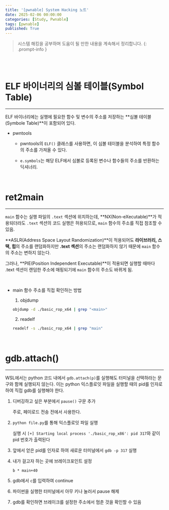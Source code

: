 ```yaml
---
title: '[pwnable] System Hacking 노트'
date: 2025-02-06 00:00:00
categories: [Study, Pwnable]
tags: [pwnable]
published: True
---
```


> 시스템 해킹을 공부하며 도움이 될 만한 내용을 계속해서 정리합니다.
{: .prompt-info }

<br>

<br>

# ELF 바이너리의 심볼 테이블(Symbol Table)

---

ELF 바이너리에는 실행에 필요한 함수 및 변수의 주소를 저장하는 **심볼 테이블(Symbole Table)**이 포함되어 있다.

- pwntools

    - pwntools의 `ELF()` 클래스를 사용하면, 이 심볼 테이블을 분석하여 특정 함수의 주소를 가져올 수 있다.

    - `e.symbols`는 해당 ELF에서 심볼로 등록된 변수나 함수들의 주소를 반환하는 딕셔너리.


<br>

# ret2main

---

`main` 함수는 실행 파일의 `.text` 섹션에 위치하는데, **NX(Non-eXecutable)**가 적용되더라도 `.text` 섹션의 코드 실행은 허용되므로, `main` 함수의 주소를 직접 참조할 수 있음.

**ASLR(Address Space Layout Randomization)**이 적용되어도 **라이브러리, 스택, 힙**의 주소를 랜덤화하지만 **.text 섹션**의 주소는 랜덤화하지 않기 때문에 `main` 함수의 주소는 변하지 않는다.

그러나, **PIE(Position Independent Executable)**이 적용되면 실행할 때마다 .text 섹션이 랜덤한 주소에 매핑되기에 `main` 함수의 주소도 바뀌게 됨.

<br>

- main 함수 주소를 직접 확인하는 방법

    1. objdump
    ```sh
    objdump -d ./basic_rop_x64 | grep "<main>"
    ```

    2. readelf
    ```sh
    readelf -s ./basic_rop_x64 | grep "main"
    ```


<br>

# gdb.attach()

---

WSL에서는 python 코드 내에서 `gdb.attach(p)`를 실행해도 터미널을 선택하라는 문구와 함께 실행되지 않는다. 이는 python 익스플로잇 파일을 실행할 때의 pid를 인자로 하여 직접 gdb를 실행해야 한다.

1. 디버깅하고 싶은 부분에서 `pause()` 구문 추가

    주로, 페이로드 전송 전에서 사용한다.

2. `python file.py`를 통해 익스플로잇 파일 실행

    실행 시 `[+] Starting local process './basic_rop_x86': pid 317`와 같이 pid 번호가 출력된다

3. 앞에서 얻은 pid를 인자로 하여 새로운 터미널에서 `gdb -p 317` 실행

4. 내가 걸고자 하는 곳에 브레이크포인트 설정

    `b * main+40`

5. gdb에서 `c`를 입력하여 continue

6. 파이썬을 실행한 터미널에서 아무 키나 눌러서 pause 해제

7. gdb를 확인하면 브레이크를 설정한 주소에서 멈춘 것을 확인할 수 있음

